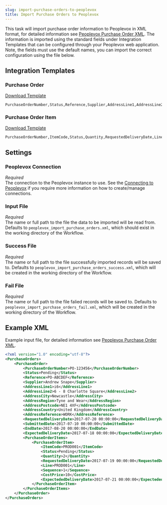 ```yaml
---
slug: import-purchase-orders-to-peoplevox
title: Import Purchase Orders to Peoplevox
---
```


This task will import purchase order information to Peoplevox in XML format, for detailed information see [Peoplevox Purchase Order XML](peoplevox-purchase-order-xml).  The information is imported using the standard fields under Integration Templates that can be configured through your Peoplevox web application.  Note, the fields must use the default names, you can import the correct configuration using the file below.

## Integration Templates
### Purchase Order
[Download Template](/assets/resources/peoplevox/purchase_order.csv)

```csv
PurchaseOrderNumber,Status,Reference,Supplier,AddressLine1,AddressLine2,AddressCity,AddressRegion,AddressPostcode,AddressCountry,AddressReference,RequestedDeliveryDate,SubmittedDate,User,EndDate,ExpectedDeliveryDate
```

### Purchase Order Item
[Download Template](/assets/resources/peoplevox/purchase_order_item.csv)

```csv
PurchaseOrderNumber,ItemCode,Status,Quantity,RequestedDeliveryDate,Line,Sequence,CostPrice,ExpectededDeliveryDate
```

## Settings
### Peoplevox Connection
_Required_  
The connection to the Peoplevox instance to use.  See the [Connecting to Peoplevox](connecting-to-peoplevox) if you require more information on how to create/manage connections.

### Input File
_Required_  
The name or full path to the file the data to be imported will be read from.  Defaults to `peoplevox_import_purchase_orders.xml`, which should exist in the working directory of the Workflow.

### Success File
_Required_  
The name or full path to the file successfully imported records will be saved to.  Defaults to `peoplevox_import_purchase_orders_success.xml`, which will be created in the working directory of the Workflow.

### Fail File
_Required_  
The name or full path to the file falied records will be saved to.  Defaults to `peoplevox_import_purchase_orders_fail.xml`, which will be created in the working directory of the Workflow.

## Example XML
Example input file, for detailed information see [Peoplevox Purchase Order XML](peoplevox-purchase-order-xml).

```xml
<?xml version="1.0" encoding="utf-8"?>
<PurchaseOrders>
	<PurchaseOrder>
		<PurchaseOrderNumber>PO-123456</PurchaseOrderNumber>
		<Status>Pending</Status>
		<Reference>PO-ABCDEF</Reference>
		<Supplier>Andrew Snape</Supplier>
		<AddressLine1>i6</AddressLine1>
		<AddressLine2>6 - 8 Charlotte Square</AddressLine2>
		<AddressCity>Newcastle</AddressCity>
		<AddressRegion>Tyne and Wear</AddressRegion>
		<AddressPostcode>NE1 4XF</AddressPostcode>
		<AddressCountry>United Kingdom</AddressCountry>
		<AddressReference>WORK</AddressReference>
		<RequestedDeliveryDate>2017-07-20 00:00:00</RequestedDeliveryDate>
		<SubmittedDate>2017-07-10 00:00:00</SubmittedDate>
		<EndDate>2017-08-20 00:00:00</EndDate>
		<ExpectedDeliveryDate>2017-07-18 00:00:00</ExpectedDeliveryDate>
		<PurchaseOrderItems>
			<PurchaseOrderItem>
				<ItemCode>PROD001</ItemCode>
				<Status>Pending</Status>
				<Quantity>2</Quantity>
				<RequestedDeliveryDate>2017-07-19 00:00:00</RequestedDeliveryDate>
				<Line>PROD001</Line>
				<Sequence>1</Sequence>
				<CostPrice>10</CostPrice>
				<ExpectededDeliveryDate>2017-07-21 00:00:00</ExpectededDeliveryDate>
			</PurchaseOrderItem>
		</PurchaseOrderItems>
	</PurchaseOrder>
</PurchaseOrders>
```
